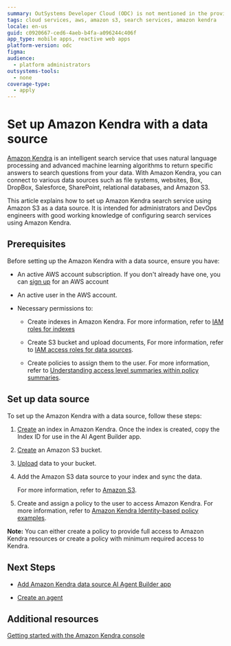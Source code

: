 ```yaml
---
summary: OutSystems Developer Cloud (ODC) is not mentioned in the provided article about setting up Amazon Kendra with Amazon S3 as a data source.
tags: cloud services, aws, amazon s3, search services, amazon kendra
locale: en-us
guid: c0920667-ced6-4aeb-b4fa-a096244c406f
app_type: mobile apps, reactive web apps
platform-version: odc
figma:
audience:
  - platform administrators
outsystems-tools:
  - none
coverage-type:
  - apply
---
```


# Set up Amazon Kendra with a data source

[Amazon Kendra](https://docs.aws.amazon.com/kendra/latest/dg/what-is-kendra.html) is an intelligent search service that uses natural language processing and advanced machine learning algorithms to return specific answers to search questions from your data. With Amazon Kendra, you can connect to various data sources such as file systems, websites, Box, DropBox, Salesforce, SharePoint, relational databases, and Amazon S3. 

This article explains how to set up Amazon Kendra search service using Amazon S3 as a data source. It is intended for administrators and DevOps engineers with good working knowledge of configuring search services using Amazon Kendra.

## 	Prerequisites

Before setting up the Amazon Kendra with a data source, ensure you have:

* An active AWS account subscription. If you don't already have one, you can [sign up](https://portal.aws.amazon.com/billing/signup?nc2=h_ct&src=header_signup&redirect_url=https%3A%2F%2Faws.amazon.com%2Fregistration-confirmation#/start/email) for an AWS account 

* An active user in the AWS account.

* Necessary permissions to:

    * Create indexes in Amazon Kendra. For more information, refer to [IAM roles for indexes](https://docs.aws.amazon.com/kendra/latest/dg/iam-roles.html#iam-roles-index)

    * Create S3 bucket and upload documents, For more information, refer to [IAM access roles for data sources](https://docs.aws.amazon.com/kendra/latest/dg/iam-roles.html#iam-roles-ds).

    * Create policies to assign them to the user. For more information, refer to  [Understanding access level summaries within policy summaries](https://docs.aws.amazon.com/IAM/latest/UserGuide/access_policies_understand-policy-summary-access-level-summaries.html).

## Set up data source

To set up the Amazon Kendra with a data source, follow these steps:

1. [Create](https://docs.aws.amazon.com/kendra/latest/dg/create-index.html) an index in Amazon Kendra. Once the index is created, copy the Index ID for use in the AI Agent Builder app.

1. [Create](https://docs.aws.amazon.com/AmazonS3/latest/userguide/creating-bucket.html) an Amazon S3 bucket.

1. [Upload](https://docs.aws.amazon.com/AmazonS3/latest/userguide/upload-objects.html) data to your bucket.
4. Add the Amazon S3 data source to your index and sync the data. 

    For more information, refer to [Amazon S3](https://docs.aws.amazon.com/kendra/latest/dg/data-source-s3.html).

1. Create and assign a policy to the user to access Amazon Kendra. 
For more information, refer to [Amazon Kendra Identity-based policy examples](https://docs.aws.amazon.com/kendra/latest/dg/security_iam_id-based-policy-examples.html).
    
**Note:** You can either create a policy to provide full access to Amazon Kendra resources or create a policy with minimum required access to Kendra.

## 	Next Steps

* [Add Amazon Kendra data source AI Agent Builder app](add-aws-data-source-to-aibuilder.md)

* [Create an agent](../create-agent.md)

## 	Additional resources

[Getting started with the Amazon Kendra console](https://docs.aws.amazon.com/kendra/latest/dg/gs-console.html)
